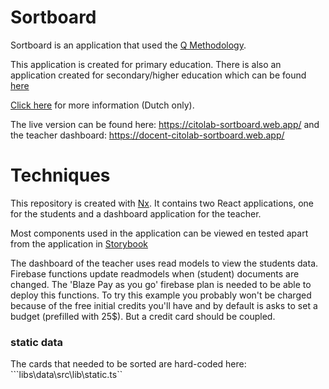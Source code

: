 # Sortboard
 
Sortboard is an application that used the <a href="https://en.wikipedia.org/wiki/Q_methodology">Q Methodology</a>.

This application is created for primary education. There is also an application created for secondary/higher education which can be found <a href="https://github.com/Citolab/qsort">here</a>

<a href="https://www.cito.nl/kennis-en-innovatie/prototypes/projecten/sortboard">Click here</a> for more information (Dutch only).

The live version can be found here: <a href="https://citolab-sortboard.web.app/">https://citolab-sortboard.web.app/</a> and the teacher dashboard: <a href="https://docent-citolab-sortboard.web.app/">https://docent-citolab-sortboard.web.app/</a>

# Techniques

This repository is created with <a href="https://nx.dev/">Nx</a>. It contains two React applications, one for the students and a dashboard application for the teacher. 

Most components used in the application can be viewed en tested apart from the application in <a href="https://storybook.js.org/">Storybook</a>

The dashboard of the teacher uses read models to view the students data. Firebase functions update readmodels when (student) documents are changed. The 'Blaze Pay as you go' firebase plan is needed to be able to deploy this functions. To try this example you probably won't be charged because of the free initial credits you'll have and by default is asks to set a budget (prefilled with 25$). But a credit card should be coupled.

### static data

The cards that needed to be sorted are hard-coded here: ```libs\data\src\lib\static.ts``


